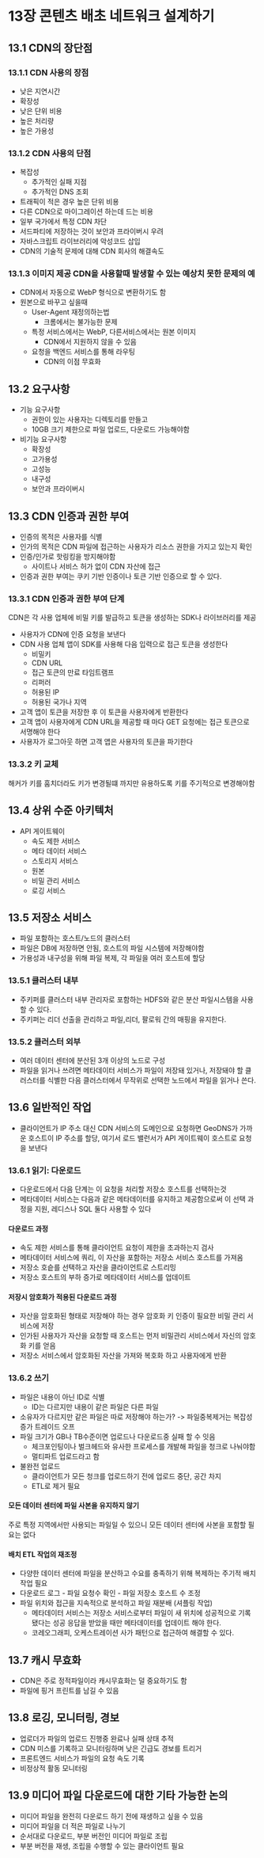 # 13장 콘텐츠 배초 네트워크 설계하기
## 13.1 CDN의 장단점
### 13.1.1 CDN 사용의 장점
* 낮은 지연시간
* 확장성
* 낮은 단위 비용
* 높은 처리량
* 높은 가용성
### 13.1.2 CDN 사용의 단점
* 복잡성
  * 추가적인 실패 지점
  * 추가적인 DNS 조회
* 트래픽이 적은 경우 높은 단위 비용
* 다른 CDN으로 마이그레이션 하는데 드는 비용
* 일부 국가에서 특정 CDN 차단
* 서드파티에 저장하는 것이 보안과 프라이버시 우려
* 자바스크립트 라이브러리에 악성코드 삽입
* CDN의 기술적 문제에 대해 CDN 회사의 해결속도
### 13.1.3 이미지 제공 CDN을 사용할때 발생할 수 있는 예상치 못한 문제의 예
* CDN에서 자동으로 WebP 형식으로 변환하기도 함
* 원본으로 바꾸고 싶을때
  * User-Agent 재정의하는법
    * 크롬에서는 불가능한 문제
  * 특정 서비스에서는 WebP, 다른서비스에서는 원본 이미지
    * CDN에서 지원하지 않을 수 있음
  * 요청을 백엔드 서비스를 통해 라우팅
    * CDN의 이점 무효화
## 13.2 요구사항
* 기능 요구사항
  * 권한이 있는 사용자는 디렉토리를 만들고
  * 10GB 크기 제한으로 파일 업로드, 다운로드 가능해야함
* 비기능 요구사항
  * 확장성
  * 고가용성
  * 고성능
  * 내구성
  * 보안과 프라이버시
## 13.3 CDN 인증과 권한 부여
* 인증의 목적은 사용자를 식별
* 인가의 목적은 CDN 파일에 접근하는 사용자가 리소스 권한을 가지고 있는지 확인
* 인증/인가로 핫링킹을 방지해야함
  * 사이트나 서비스 허가 없이 CDN 자산에 접근
* 인증과 권한 부여는 쿠키 기반 인증이나 토큰 기반 인증으로 할 수 있다.
### 13.3.1 CDN 인증과 권한 부여 단계
CDN은 각 사용 업체에 비밀 키를 발급하고 토큰을 생성하는 SDK나 라이브러리를 제공
* 사용자가 CDN에 인증 요청을 보낸다
* CDN 사용 업체 앱이 SDK를 사용해 다음 입력으로 접근 토큰을 생성한다
  * 비밀키
  * CDN URL
  * 접근 토큰의 만료 타임트램프
  * 리퍼러
  * 허용된 IP
  * 허용된 국가나 지역
* 고객 앱이 토큰을 저장한 후 이 토큰을 사용자에게 반환한다
* 고객 앱이 사용자에게 CDN URL을 제공할 때 마다 GET 요청에는 접근 토큰으로 서명해야 한다
* 사용자가 로그아웃 하면 고객 앱은 사용자의 토큰을 파기한다
### 13.3.2 키 교체
해커가 키를 훔치더라도 키가 변경될떄 까지만 유용하도록 키를 주기적으로 변경해야함
## 13.4 상위 수준 아키텍처
* API 게이트웨이
  * 속도 제한 서비스
  * 메타 데이터 서비스
  * 스토리지 서비스
  * 원본
  * 비밀 관리 서비스
  * 로깅 서비스
## 13.5 저장소 서비스
* 파일 포함하는 호스트/노드의 클러스터
* 파일은 DB에 저장하면 안됨, 호스트의 파일 시스템에 저장해야함
* 가용성과 내구성을 위해 파일 복제, 각 파일을 여러 호스트에 할당
### 13.5.1 클러스터 내부
* 주키퍼를 클러스터 내부 관리자로 포함하는 HDFS와 같은 분산 파일시스템을 사용할 수 있다.
* 주키퍼는 리더 선출을 관리하고 파일,리더, 팔로워 간의 매핑을 유지한다.
### 13.5.2 클러스터 외부
* 여러 데이터 센터에 분산된 3개 이상의 노드로 구성
* 파일을 읽거나 쓰려면 메타데이터 서비스가 파일이 저장돼 있거나, 저장돼야 할 클러스터를 식별한 다음 클러스터에서 무작위로 선택한 노드에서 파일을 읽거나 쓴다.
## 13.6 일반적인 작업
* 클라이언트가 IP 주소 대신 CDN 서비스의 도메인으로 요청하면 GeoDNS가 가까운 호스트이 IP 주소를 할당, 여기서 로드 밸런서가 API 게이트웨이 호스트로 요청을 보낸다
### 13.6.1 읽기: 다운로드
* 다운로드에서 다음 단계는 이 요청을 처리할 저장소 호스트를 선택하는것
* 메타데이터 서비스는 다음과 같은 메타데이터를 유지하고 제공함으로써 이 선택 과정을 지원, 레디스나 SQL 둘다 사용할 수 있다
#### 다운로드 과정
* 속도 제한 서비스를 통해 클라이언트 요청이 제한을 초과하는지 검사
* 메타데이터 서비스에 쿼리, 이 자산을 포함하는 저장소 서비스 호스트를 가져옴
* 저장소 호슽를 선택하고 자산을 클라이언트로 스트리밍
* 저장소 호스트의 부하 증가로 메타데이터 서비스를 업데이트
#### 저장시 암호화가 적용된 다운로드 과정
* 자산을 암호화된 형태로 저장해야 하는 경우 암호화 키 인증이 필요한 비밀 관리 서비스에 저장
* 인가된 사용자가 자산을 요청할 때 호스트는 먼저 비밀관리 서비스에서 자신의 암호화 키를 얻음
* 저장소 서비스에서 암호화된 자산을 가져와 복호화 하고 사용자에게 반환
### 13.6.2 쓰기
* 파일은 내용이 아닌 ID로 식별
  * ID는 다르지만 내용이 같은 파일은 다른 파일
* 소유자가 다르지만 같은 파일은 따로 저장해야 하는가? -> 파일중복제거는 복잡성 증가 트레이드 오프
* 파일 크기가 GB나 TB수준이면 업로드나 다운로드중 실패 할 수 잇음
  * 체크포인팅이나 벌크헤드와 유사한 프로세스를 개발해 파일을 청크로 나눠야함
  * 멀티파트 업로드라고 함
* 불완전 업로드
  * 클라이언트가 모든 청크를 업로드하기 전에 업로드 중단, 공간 차지
  * ETL로 제거 필요
#### 모든 데이터 센터에 파일 사본을 유지하지 않기
주로 특정 지역에서만 사용되는 파일일 수 있으니 모든 데이터 센터에 사본을 포함할 필요는 없다
#### 배치 ETL 작업의 재조정
* 다양한 데이터 센터에 파일을 분산하고 수요를 충족하기 위해 복제하는 주기적 배치 작업 필요
* 다운로드 로그 - 파일 요청수 확인 - 파일 저장소 호스트 수 조정
* 파일 위치와 접근을 지속적으로 분석하고 파일 재분배 (셔플링 작업)
  * 메타데이터 서비스는 저장소 서비스로부터 파일이 새 위치에 성공적으로 기록됐다는 성공 응답을 받았을 때만 메타데이터를 업데이트 해야 한다.
  * 코레오그래피, 오케스트레이션 사가 패턴으로 접근하여 해결할 수 있다.
## 13.7 캐시 무효화
* CDN은 주로 정적파일이라 캐시무효화는 덜 중요하기도 함
* 파일에 핑거 프린트를 남길 수 있음
## 13.8 로깅, 모니터링, 경보
* 업로더가 파일의 업로드 진행중 완료나 실패 상태 추적
* CDN 미스를 기록하고 모니터링하며 낮은 긴급도 경보를 트리거
* 프론트엔드 서비스가 파일의 요청 속도 기록
* 비정상적 활동 모니터링
## 13.9 미디어 파일 다운로드에 대한 기타 가능한 논의
* 미디어 파일을 완전히 다운로드 하기 전에 재생하고 싶을 수 있음
* 미디어 파일을 더 적은 파일로 나누기
* 순서대로 다운로드, 부분 버전인 미디어 파일로 조립
* 부분 버전을 재생, 조립을 수행할 수 있는 클라이언트 필요
